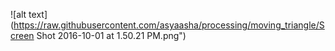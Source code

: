 

![alt text](https://raw.githubusercontent.com/asyaasha/processing/moving_triangle/Screen Shot 2016-10-01 at 1.50.21 PM.png")
